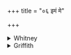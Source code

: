 +++
title = "०६ इमं मे"

+++

<details><summary>Whitney</summary>

### Translation
6. This man of mine, O *kúṣṭha*—him bring, him relieve (*nis-kṛ*), him  
also make free from disease for me.

### Notes
With **c** compare the nearly identical vi. 95. 3 **d**. E.H. read *níḥ  
kuru*.
</details>

<details><summary>Griffith</summary>

O Kushtha, bring thou hitherward this man of mine, restore his health, Yes, free him from disease for me.
</details>

